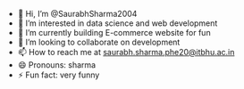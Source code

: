 - 👋 Hi, I’m @SaurabhSharma2004
- 👀 I’m interested in data science and web development
- 🌱 I’m currently building E-commerce website for fun
- 💞️ I’m looking to collaborate on development
- 📫 How to reach me at saurabh.sharma.phe20@itbhu.ac.in
- 😄 Pronouns: sharma
- ⚡ Fun fact: very funny

<!---
SaurabhSharma2004/SaurabhSharma2004 is a ✨ special ✨ repository because its `README.md` (this file) appears on your GitHub profile.
You can click the Preview link to take a look at your changes.
--->
